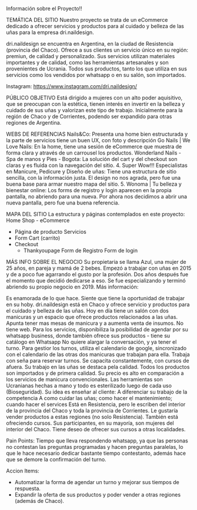 Información sobre el Proyecto!!

TEMÁTICA DEL SITIO
Nuestro proyecto se trata de un eCommerce dedicado a ofrecer servicios y productos para al cuidado y belleza de las uñas para la empresa dri.naildesign.  

dri.naildesign se encuentra en Argentina, en la ciudad de Resistencia (provincia del Chaco).
Ofrece a sus clientes un servicio único en su región: premiun, de calidad y personalizado. Sus servicios utilizan materiales importantes y de calidad, como las herramientas artesanales y son provenientes de Ucrania. Todos sus productos, tanto los que utiliza en sus servicios como los vendidos por whatsapp o en su salón, son importados.

Instagram: ​​https://www.instagram.com/dri.naildesign/


PÚBLICO OBJETIVO
Está dirigido a mujeres con un alto poder aquisitivo, que se preocupan con la estética, tienen interés en invertir en la belleza y cuidado de sus uñas y valorizan este tipo de trabajo. Inicialmente para la región de Chaco y de Corrientes, podendo ser expandido para otras regiones de Argentina.


WEBS DE REFERENCIAS
Nails&Co: Presenta una home bien estructurada y la parte de servicios tiene un buen UX, con foto y descripción
Go Nails | We Love Nails: En la home, tiene una sesión de eCommerce que muestra de forma clara y através de un carrousel los productos.
Wonderland Nails - Spa de manos y Pies - Bogota: La solución del cart y del checkout son claras y es fluida con la navegación del sitio.
4. Super Wow!!! Especialistas en Manicure, Pedicure y Diseño de uñas: Tiene una estructura de sitio sencilla, con la información justa. El design no nos agrada, pero fue una buena base para armar nuestro mapa del sitio.
5. Wonoma | Tu belleza y bienestar online: Los forms de registro y login aparecen en la propia pantalla, no abriendo para una nueva. Por ahora nos decidimos a abrir una nueva pantalla, pero fue una buena referencia.


MAPA DEL SITIO
La estructura y páginas contemplados en este proyecto:
Home
Shop - eCommerce
  - Página de producto
Servicios
  - Form
Cart (carrito)
  - Checkout
     - Thankyoupage
Form de Registro
Form de login



MÁS INFO SOBRE EL NEGOCIO
Su propietaria se llama Azul, una mujer de 25 años, en pareja y mamá de 2 bebes. Empezó a trabajar con uñas en 2015 y de a poco fue agarrando el gusto por la profesión. Dos años después fue el momento que decidió dedicarse a eso. Se fue especializando y terminó abriendo su propio negocio en 2019. Más información:

Es enamorada de lo que hace. Siente que tiene la oportunidad de trabajar en su hoby.
dri.naildesign está en Chaco y ofrece servicio y productos para el cuidado y belleza de las uñas. 
Hoy en día tiene un salón con dos manicuras y un espacio que ofrece productos relacionados a las uñas. Apunta tener mas mesas de manicura y a aumenta venta de insumos.
No tiene web. Para los servicios, disponibiliza la posibilidad de agendar por su whatsapp business, donde también ofrece sus productos - tiene su catálogo en Whatsapp No quiere alargar la conversación, y ya tener el turno.
Para gestior los turnos, utiliza el calendario de google, sincronizado con el calendario de las otras dos manicuras que trabajan para ella.
Trabaja con seña para reservar turnos. 
Se capacita constantemente, con cursos de afuera. 
Su trabajo en las uñas se destaca pela calidad. 
Todos los productos son importados y de primera calidad. 
Su precio es alto en comparación a los servicios de manicura convencionales.
Las herramientas son Ucranianas hechas a mano y todo es esterilizado luego de cada uso (Bioseguridad).
Su idea es enseñar al cliente:
A diferenciar su trabajo de la competencia
A como cuidar las uñas; como hacer el mantenimiento; cuando hacer el services
Está en Resistencia, pero le escriben del interior de la provincia del Chaco y toda la provincia de Corrientes. Le gustaría vender productos a estas regiones (no solo Resistencia). También está ofreciendo cursos. Sus participantes, en su mayoría, son mujeres del interior del Chaco. Tiene deseo de ofrecer sus cursos a otras localidades.

Pain Points:
Tiempo que lleva respondendo whatsapp, ya que las personas no contestan las preguntas programadas y hacen preguntas paralelas, lo que le hace necesario dedicar bastante tiempo contestanto, además hace que se demore la confirmación del turno. 

Accion Items:
- Automatizar la forma de agendar un turno y mejorar sus tiempos de respuesta.
- Expandir la oferta de sus productos y poder vender a otras regiones (además de Chaco).
